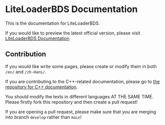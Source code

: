 # LiteLoaderBDS Documentation

This is the documentation for LiteLoaderBDS.

If you would like to preview the latest official version, please visit [LiteLoaderBDS Documentation](https://docs.litebds.com)

## Contribution

If you would like write some pages, please create or modify them in both `/en/` and `/zh-Hans/`.

If you are contributing to the C++-related documentation, please go to [the repository for C++ documentation](https://github.com/LiteLDev/docs-cpp).

You should modify the texts in different languages AT THE SAME TIME.
Please firstly fork this repository and then create a pull request!

If you are opening a pull request, please make sure that you are merging into branch `develop` rather than `main`!
